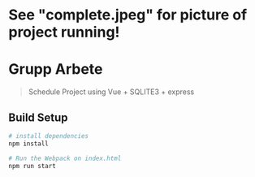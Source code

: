 #
# See "complete.jpeg" for picture of project running!
#
# Grupp Arbete

> Schedule Project using Vue + SQLITE3 + express

## Build Setup

``` bash
# install dependencies
npm install

# Run the Webpack on index.html
npm run start

